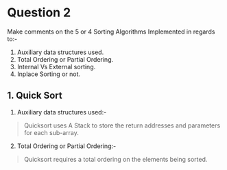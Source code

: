 # Question 2

Make comments on the 5 or 4 Sorting Algorithms Implemented in regards to:- 
1. Auxiliary data structures used.  
2. Total Ordering or Partial Ordering.    
3. Internal Vs External sorting.  
4. Inplace Sorting or not.  


## 1. Quick Sort

1. Auxiliary data structures used:- 

> Quicksort uses A Stack to store the return addresses and parameters for each sub-array.

2. Total Ordering or Partial Ordering:- 

> Quicksort requires a total ordering on the elements being sorted.
